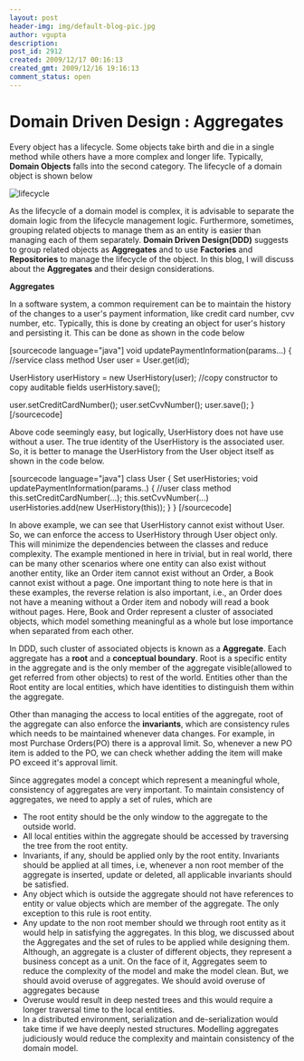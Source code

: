 ```yaml
---
layout: post
header-img: img/default-blog-pic.jpg
author: vgupta
description: 
post_id: 2912
created: 2009/12/17 00:16:13
created_gmt: 2009/12/16 19:16:13
comment_status: open
---
```


# Domain Driven Design : Aggregates

Every object has a lifecycle. Some objects take birth and die in a single method while others have a more complex and longer life. Typically, **Domain Objects** falls into the second category. The lifecycle of a domain object is shown below

![lifecycle][1]

As the lifecycle of a domain model is complex, it is advisable to separate the domain logic from the lifecycle management logic. Furthermore, sometimes, grouping related objects to manage them as an entity is easier than managing each of them separately. **Domain Driven Design(DDD)** suggests to group related objects as **Aggregates** and to use **Factories** and **Repositories** to manage the lifecycle of the object. In this blog, I will discuss about the **Aggregates** and their design considerations.

**Aggregates**

In a software system, a common requirement can be to maintain the history of the changes to a user's payment information, like credit card number, cvv number, etc. Typically, this is done by creating an object for user's history and persisting it. This can be done as shown in the code below

[sourcecode language="java"] void updatePaymentInformation(params...) { //service class method User user = User.get(id);

UserHistory userHistory = new UserHistory(user); //copy constructor to copy auditable fields userHistory.save();

user.setCreditCardNumber(); user.setCvvNumber(); user.save(); } [/sourcecode]

Above code seemingly easy, but logically, UserHistory does not have use without a user. The true identity of the UserHistory is the associated user. So, it is better to manage the UserHistory from the User object itself as shown in the code below.

[sourcecode language="java"] class User { Set<UserHistory> userHistories; void updatePaymentInformation(params..) { //user class method this.setCreditCardNumber(...); this.setCvvNumber(...) userHistories.add(new UserHistory(this)); } } [/sourcecode]

In above example, we can see that UserHistory cannot exist without User. So, we can enforce the access to UserHistory through User object only. This will minimize the dependencies between the classes and reduce complexity. The example mentioned in here in trivial, but in real world, there can be many other scenarios where one entity can also exist without another entity, like an Order item cannot exist without an Order, a Book cannot exist without a page. One important thing to note here is that in these examples, the reverse relation is also important, i.e., an Order does not have a meaning without a Order item and nobody will read a book without pages. Here, Book and Order represent a cluster of associated objects, which model something meaningful as a whole but lose importance when separated from each other.

In DDD, such cluster of associated objects is known as a **Aggregate**. Each aggregate has a **root** and a **conceptual boundary**. Root is a specific entity in the aggregate and is the only member of the aggregate visible(allowed to get referred from other objects) to rest of the world. Entities other than the Root entity are local entities, which have identities to distinguish them within the aggregate.

Other than managing the access to local entities of the aggregate, root of the aggregate can also enforce the **invariants**, which are consistency rules which needs to be maintained whenever data changes. For example, in most Purchase Orders(PO) there is a approval limit. So, whenever a new PO item is added to the PO, we can check whether adding the item will make PO exceed it's approval limit.

Since aggregates model a concept which represent a meaningful whole, consistency of aggregates are very important. To maintain consistency of aggregates, we need to apply a set of rules, which are 

  * The root entity should be the only window to the aggregate to the outside world.
  * All local entities within the aggregate should be accessed by traversing the tree from the root entity.
  * Invariants, if any, should be applied only by the root entity. Invariants should be applied at all times, i.e, whenever a non root member of the aggregate is inserted, update or deleted, all applicable invariants should be satisfied.
  * Any object which is outside the aggregate should not have references to entity or value objects which are member of the aggregate. The only exception to this rule is root entity.
  * Any update to the non root member should we through root entity as it would help in satisfying the aggregates.
In this blog, we discussed about the Aggregates and the set of rules to be applied while designing them. Although, an aggregate is a cluster of different objects, they represent a business concept as a unit. On the face of it, Aggregates seem to reduce the complexity of the model and make the model clean. But, we should avoid overuse of aggregates. We should avoid overuse of aggregates because 
  * Overuse would result in deep nested trees and this would require a longer traversal time to the local entities.
  * In a distributed environment, serialization and de-serialization would take time if we have deeply nested structures.
Modelling aggregates judiciously would reduce the complexity and maintain consistency of the domain model.

   [1]: http://xebee.xebia.in/wp-content/uploads/2009/12/lifecycle-300x192.png (lifecycle)